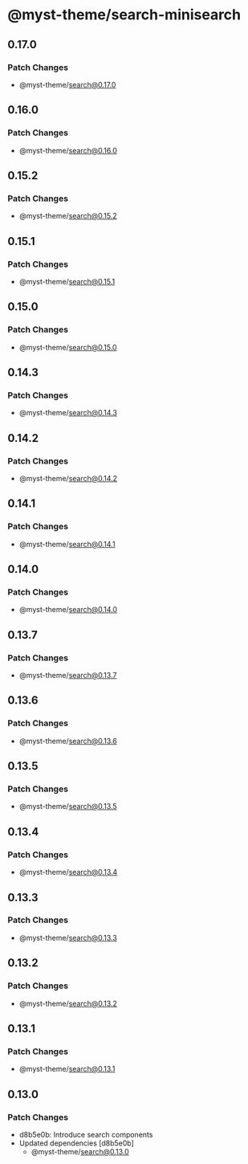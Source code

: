 # @myst-theme/search-minisearch

## 0.17.0

### Patch Changes

- @myst-theme/search@0.17.0

## 0.16.0

### Patch Changes

- @myst-theme/search@0.16.0

## 0.15.2

### Patch Changes

- @myst-theme/search@0.15.2

## 0.15.1

### Patch Changes

- @myst-theme/search@0.15.1

## 0.15.0

### Patch Changes

- @myst-theme/search@0.15.0

## 0.14.3

### Patch Changes

- @myst-theme/search@0.14.3

## 0.14.2

### Patch Changes

- @myst-theme/search@0.14.2

## 0.14.1

### Patch Changes

- @myst-theme/search@0.14.1

## 0.14.0

### Patch Changes

- @myst-theme/search@0.14.0

## 0.13.7

### Patch Changes

- @myst-theme/search@0.13.7

## 0.13.6

### Patch Changes

- @myst-theme/search@0.13.6

## 0.13.5

### Patch Changes

- @myst-theme/search@0.13.5

## 0.13.4

### Patch Changes

- @myst-theme/search@0.13.4

## 0.13.3

### Patch Changes

- @myst-theme/search@0.13.3

## 0.13.2

### Patch Changes

- @myst-theme/search@0.13.2

## 0.13.1

### Patch Changes

- @myst-theme/search@0.13.1

## 0.13.0

### Patch Changes

- d8b5e0b: Introduce search components
- Updated dependencies [d8b5e0b]
  - @myst-theme/search@0.13.0
